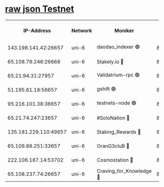 [raw json Testnet](https://rpc-check.junot.stavr.tech/junot/rpc-junot-result.json)
=


<table><tr><th>IP-Address</th><th>Network</th><th>Moniker</th><th>Latest Block Height</th><th>Earliest Block Height</th><th>Catching Up</th><th>Tx Index</th><th>Voting Power</th><th>Scan Time</th></tr><tr><td>143.198.141.42:26657</td><td>uni-6</td><td>daodao_indexer 🟢</td><td>8933347</td><td>1</td><td>False</td><td>off</td><td>0</td><td>2024-03-16T13:58:30.613216723UTC</td></tr><tr><td>65.108.79.246:26668</td><td>uni-6</td><td>Stakely.io 🔴</td><td>8933342</td><td>1570872</td><td>False</td><td>on</td><td>11</td><td>2024-03-16T13:58:14.644878310UTC</td></tr><tr><td>65.21.94.31:27957</td><td>uni-6</td><td>Validatrium-rpc 🟢</td><td>8933341</td><td>2943363</td><td>False</td><td>on</td><td>0</td><td>2024-03-16T13:58:10.271821783UTC</td></tr><tr><td>51.195.61.18:56657</td><td>uni-6</td><td>gshift 🟢</td><td>8559900</td><td>7691417</td><td>False</td><td>on</td><td>0</td><td>2024-03-16T13:57:56.444849266UTC</td></tr><tr><td>95.216.101.38:36657</td><td>uni-6</td><td>testnets-node 🟢</td><td>8933343</td><td>8116304</td><td>False</td><td>on</td><td>0</td><td>2024-03-16T13:58:16.970646622UTC</td></tr><tr><td>65.21.74.247:23657</td><td>uni-6</td><td>#SoloNation 🔴</td><td>8933347</td><td>8237483</td><td>False</td><td>on</td><td>112</td><td>2024-03-16T13:58:29.767353694UTC</td></tr><tr><td>135.181.229.110:49657</td><td>uni-6</td><td>Staking_Rewards 🔴</td><td>8933350</td><td>8388763</td><td>False</td><td>on</td><td>1008</td><td>2024-03-16T13:58:37.337086105UTC</td></tr><tr><td>65.109.88.251:33657</td><td>uni-6</td><td>OranG3cluB 🔴</td><td>8933349</td><td>8418953</td><td>False</td><td>on</td><td>11</td><td>2024-03-16T13:58:34.996075684UTC</td></tr><tr><td>222.106.187.14:53702</td><td>uni-6</td><td>Cosmostation 🔴</td><td>8933339</td><td>8759614</td><td>False</td><td>on</td><td>109013</td><td>2024-03-16T13:58:07.925418143UTC</td></tr><tr><td>65.108.237.74:26657</td><td>uni-6</td><td>Craving_for_Knowledge 🔴</td><td>8933346</td><td>8896131</td><td>False</td><td>on</td><td>9004</td><td>2024-03-16T13:58:27.448840850UTC</td></tr></table>
